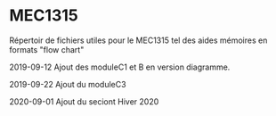 # MEC1315
Répertoir de fichiers utiles pour le MEC1315 tel des aides mémoires en formats "flow chart"

2019-09-12
Ajout des moduleC1 et B en version diagramme.

2019-09-22
Ajout du moduleC3

2020-09-01
Ajout du seciont Hiver 2020
